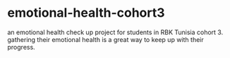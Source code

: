 # emotional-health-cohort3
an emotional health check up project for students in RBK Tunisia cohort 3. gathering their emotional health is a great way to keep up with their progress.
